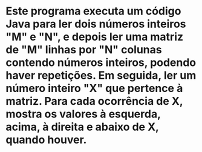 # Este programa executa um código Java para ler dois números inteiros "M" e "N", e depois ler uma matriz de "M" linhas por "N" colunas contendo números inteiros, podendo haver repetições. Em seguida, ler um número inteiro "X" que pertence à matriz. Para cada ocorrência de X, mostra os valores à esquerda, acima, à direita e abaixo de X, quando houver.
